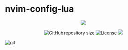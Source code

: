 # nvim-config-lua
<div align="center">
<a href="https://lua.org"><img src="https://img.shields.io/badge/Made%20with%20Lua-blueviolet.svg?style=for-the-badge&logo=lua"></a>
</div>

<div align="center">
<p>
<a href="https://github.com/isther/nvim-config-lua"><img src="https://img.shields.io/github/repo-size/isther/nvim-config-lua?style=flat-square&label=Repo" alt="GitHub repository size"/></a>
<a href="https://github.com/isther/nvim-config-lua/blob/master/LICENSE"><img src="https://img.shields.io/github/license/isther/nvim-config-lua?style=flat-square&logo=GNU&label=License" alt="License" /></a>
<a href="https://github.com/neovim/neovim"><img src="https://img.shields.io/badge/Neovim-0.8.0-blueviolet.svg?style=flat-square&logo=Neovim&logoColor=white"/></a>
</p>
</div>


![git](./image/1.gif)
